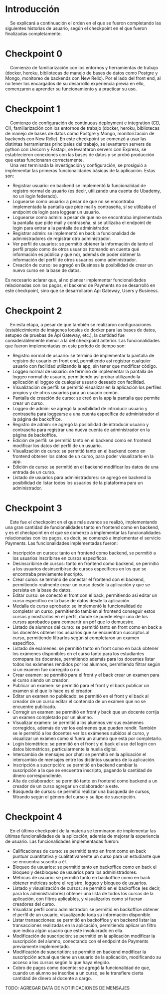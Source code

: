 # Introducción

&nbsp;&nbsp;&nbsp;&nbsp;Se explicará a continuación el orden en el que se fueron completando las siguientes historias de usuario, según el checkpoint en el que fueron finalizadas completamente.

# Checkpoint 0

&nbsp;&nbsp;&nbsp;&nbsp;Comienzo de familiarización con los entornos y herramientas de trabajo (docker, heroku, bibliotecas de manejo de bases de datos como Postgre y Mongo, monitoreo de backends con New Relic). Por el lado del front end, al no tener los encargados de su desarrollo experiencia previa en ello, comenzaron a aprender su funcionamiento y a practicar su uso.

# Checkpoint 1

&nbsp;&nbsp;&nbsp;&nbsp;Comienzo de configuración de continuous deployment e integration (CD, CI), familiarización con los entornos de trabajo (docker, heroku, bibliotecas de manejo de bases de datos como Postgre y Mongo, monitorización de backends con New Relic). En este checkpoint se comenzó a usar las distintas herramientas principales del trabajo, se levantaron servers de python con Uvicorn y Fastapi, se levantaron servers con Express, se establecieron conexiones con las bases de datos y se probó producción que estas funcionaran correctamente.  
&nbsp;&nbsp;&nbsp;&nbsp;Una vez terminada la investigación y configuración, se prosiguió a implementar las primeras funcionalidades básicas de la aplicación. Estas son:
- Registrar usuario: en backend se implementó la funcionalidad de registro normal de usuario (es decir, utilizando una cuenta de Ubademy, no un login federado).
- Loguearse como usuario: a pesar de que no se encontraba implementada la pantalla que pide mail y contraseña, sí se utilizaba el endpoint de login para loggear un usuario.
- Loguearse como admin: a pesar de que no se encontraba implementada la pantalla que pide mail y contraseña, sí se utilizaba el endpoint de login para entrar a la pantalla de administrador.
- Registrar admin: se implementó en back la funcionalidad de administradores de registrar otro administrador.
- Ver perfil de usuarios: se permitió obtener la información de tanto el perfil propio como de otros usuarios (tomando en cuenta qué información es pública y qué no), además de poder obtener la información del perfil de otros usuarios como administrador.
- Creación de curso: se agregó en Business la posibilidad de crear un nuevo curso en la base de datos.

Es necesario aclarar que, al no planear implementar funcionalidades relacionadas con los pagos, el backend de Payments no se desarrolló en este checkpoint, sino que se desarrollaron Api Gateway, Users y Business.

# Checkpoint 2

&nbsp;&nbsp;&nbsp;&nbsp;En esta etapa, a pesar de que también se realizaron configuraciones (establecimiento de imágenes locales de docker para las bases de datos, setupeo de pruebas de Api Gateway, etc.), la cantidad fue considerablemente menor a la del checkpoint anterior. Las funcionalidades que fueron implementadas en este período de tiempo son:
- Registro normal de usuario: se terminó de implementar la pantalla de registro de usuario en front end, permitiendo así registrar cualquier usuario con facilidad utilizando la app, sin tener que modificar código.
- Loggeo normal de usuario: se terminó de implementar la pantalla de loggeo normal de usuario, permitiendo así probar utilizando la aplicación el loggeo de cualquier usuario deseado con facilidad.
- Visualización de perfil: se permitió visualizar en la aplicación los perfiles propios y de otros usuarios para un usuario común.
- Pantalla de creación de curso: se creó en la app la pantalla que permite crear un curso.
- Loggeo de admin: se agregó la posibilidad de introducir usuario y contraseña para loggearse a una cuenta específica de administrador el la página de backoffice.
- Registro de admin: se agregó la posibilidad de introducir usuario y contraseña para registrar una nueva cuenta de administrador en la página de backoffice.
- Edición de perfil: se permitió tanto en el backend como en frontend modificar los datos del perfil de un usuario.
- Visualización de curso: se permitió tanto en el backend como en frontend obtener los datos de un curso, para poder visualizarlo en la app.
- Edición de curso: se permitió en el backend modificar los datos de una entrada de un curso.
- Listado de usuarios para administradores: se agregó en backend la posibilidad de listar todos los usuarios de la plataforma para un administrador.


# Checkpoint 3

&nbsp;&nbsp;&nbsp;&nbsp;Este fue el checkpoint en el que más avance se realizó, implementando una gran cantidad de funcionalidades tanto en frontend como en backend, y es el checkpoint en el que se comenzó a implementar las funcionalidades relacionadas con los pagos, es decir, se comenzó a implementar el servicio Payments. Las funcionalidades implementadas fueron:
- Inscripción en cursos: tanto en frontend como backend, se permitió a los usuarios inscribirse en cursos específicos.
- Desinscribirse de cursos: tanto en frontend como backend, se permitió a los usuarios desinscribirse de cursos específicos en los que se encontraba previamente inscripto.
- Crear curso: se terminó de conectar el frontend con el backend, permitiendo realmente crear un curso desde la aplicación y que se persista en la base de datos.
- Editar curso: se conectó el front con el back, permitiendo así editar un curso específico en la base de datos desde la aplicación.
- Medalla de curso aprobado: se implementó la funcionalidad de completar un curso, permitiendo también al frontend conseguir estos cursos y mostrarlos en el perfil, donde se puede elegir uno de los cursos aprobados para compartir un pdf que lo demuestre.
- Listado de alumnos del curso: se permitió tanto en front como en back a los docentes obtener los usuarios que se encuentran suscriptos al curso, permitiendo filtrarlos según si completaron un examen específico.
- Listado de exámenes: se permitió tanto en front como en back obtener los exámenes disponibles en el curso tanto para los estudiantes comopara los docentes, permitiendo además para los docentes listar todos los exámenes rendidos por los alumnos, permitiendo filtrar según si un examen fue corregido o no.
- Crear examen: se permitió para el front y el back crear un examen para el curso siendo un creador.
- Publicar un examen: se permitió para el front y el back publicar un examen si el que lo hace es el creador.
- Editar un examen no publicado: se permitió en el front y el back al creador de un curso editar el contenido de un examen que no se encuentre publicado.
- Corregir un examen: se permitió en front y back que un docente corrija un examen completado por un alumno.
- Visualizar examen: se permitió a los alumnos ver sus exámenes corregidos, además de ver los exámenes que pueden rendir. También se le permitió a los docentes ver los exámenes subidos al curso, y visualizar un exámen como si fuera un alumno que está por completarlo.
- Login biométrico: se permitió en el front y el back el uso del login con datos biométricos, particularmente la huella digital.
- Intercambio de mensajes por chat: se permitió en la aplicación el intercambio de mensajes entre los distintos usuarios de la aplicación.
- Inscripción a suscripción: se permitió en backend cambiar la suscripción a la que se encuentra inscripto, pagando la cantidad de dinero correspondiente.
- Alta de colaborador: se permitió tanto en frontend como backend a un creador de un curso agregar un colaborador a este.
- Búsqueda de cursos: se permitió realizar una búsqueda de cursos, filtrando según el género del curso y su tipo de suscripción.


# Checkpoint 4

&nbsp;&nbsp;&nbsp;&nbsp;En el último checkpoint de la materia se terminaron de implementar las últimas funcionalidades de la aplicación, además de mejorar la experiencia de usuario. Las funcionalidades implementadas fueron:
- Calificaciones de curso: se permitió tanto en front como en back puntuar cuantitativa y cualitativamente un curso para un estudiante que se encuentra suscrito a él.
- Bloqueo de usuarios: se permitió tanto en backoffice como en back el bloqueo y desbloqueo de usuarios para los administradores.
- Métricas de usuario: se permitió tanto en backoffice como en back obtener métricas sobre el registro, loggeo y bloqueo de usuarios.
- Listado y visualización de cursos: se permitió en el backoffice (es decir, para los administradores) obtener una lista de todos los cursos de la aplicación, con filtros aplicables, y visualizarlos como si fueran creadores del curso.
- Visualizar perfil como administrador: se permitió en backoffice obtener el perfil de un usuario, visualizando toda su información disponible.
- Listar transacciones: se permitió en backoffice y en backend listar las transacciones realizadas en la aplicación, permitiendo aplicar un filtro que indica algún usuario que esté involucrado en ella.
- Modificación de suscripción: se permitió en la aplicación modificar la suscripción del alumno, conectando con el endpoint de Payments previamente implementado.
- Modificación de suscriptión: se permitió en backend modificar la suscripción actual que tiene un usuario de la aplicación, modificando su acceso a los cursos según lo que haya elegido.
- Cobro de pagos como docente: se agregó la funcionalidad de que, cuando un alumno se inscribe a un curso, se le transfiere cierta cantidad de dinero al docente a cargo.

TODO: AGREGAR DATA DE NOTIFICACIONES DE MENSAJES